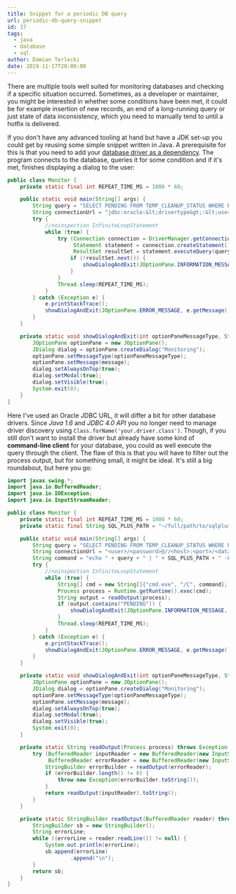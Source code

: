 ```yaml
---
title: Snippet for a periodic DB query
url: periodic-db-query-snippet
id: 17
tags:
  - java
  - database
  - sql
author: Damian Terlecki
date: 2019-11-17T20:00:00
---
```


There are multiple tools well suited for monitoring databases and checking if a specific situation occurred. Sometimes, as a developer or maintainer, you might be interested in whether some conditions have been met, it could be for example insertion of new records, an end of a long-running query or just state of data inconsistency, which you need to manually tend to until a hotfix is delivered.

If you don't have any advanced tooling at hand but have a JDK set-up you could get by reusing some simple snippet written in Java. A prerequisite for this is that you need to add your [database driver as a dependency](https://www.mkyong.com/maven/how-to-add-oracle-jdbc-driver-in-your-maven-local-repository/). The program connects to the database, queries it for some condition and if it's met, finishes displaying a dialog to the user:

```java
public class Monitor {
    private static final int REPEAT_TIME_MS = 1000 * 60;

    public static void main(String[] args) {
        String query = "SELECT PENDING FROM TEMP_CLEANUP_STATUS WHERE PENDING = 0";
        String connectionUrl = "jdbc:oracle:&lt;drivertype&gt;:&lt;user&gt;/&lt;password&gt;@&lt;database&gt;";
        try {
            //noinspection InfiniteLoopStatement
            while (true) {
                try (Connection connection = DriverManager.getConnection(connectionUrl);
                     Statement statement = connection.createStatement();
                     ResultSet resultSet = statement.executeQuery(query)) {
                    if (!resultSet.next()) {
                        showDialogAndExit(JOptionPane.INFORMATION_MESSAGE, "The condition has been met");
                    }
                }
                Thread.sleep(REPEAT_TIME_MS);
            }
        } catch (Exception e) {
            e.printStackTrace();
            showDialogAndExit(JOptionPane.ERROR_MESSAGE, e.getMessage());
        }
    }

    private static void showDialogAndExit(int optionPaneMessageType, String message) {
        JOptionPane optionPane = new JOptionPane();
        JDialog dialog = optionPane.createDialog("Monitoring");
        optionPane.setMessageType(optionPaneMessageType);
        optionPane.setMessage(message);
        dialog.setAlwaysOnTop(true);
        dialog.setModal(true);
        dialog.setVisible(true);
        System.exit(0);
    }
}
```

Here I've used an Oracle JDBC URL, it will differ a bit for other database drivers. Since *Java 1.6* and *JDBC 4.0 API* you no longer need to manage driver discovery using `Class.forName('your.driver.class')`. Though, if you still don't want to install the driver but already have some kind of **command-line client** for your database, you could as well execute the query through the client. The flaw of this is that you will have to filter out the process output, but for something small, it might be ideal. It's still a big roundabout, but here you go:

```java
import javax.swing.*;
import java.io.BufferedReader;
import java.io.IOException;
import java.io.InputStreamReader;

public class Monitor {
    private static final int REPEAT_TIME_MS = 1000 * 60;
    private static final String SQL_PLUS_PATH = "~/full/path/to/sqlplus.exe";

    public static void main(String[] args) {
        String query = "SELECT PENDING FROM TEMP_CLEANUP_STATUS WHERE PENDING = 0;";
        String connectionUrl = "<user>/<password>@//<host>:<port>/<database>";
        String command = "echo " + query + " | " + SQL_PLUS_PATH + " -L " + connectionUrl;
        try {
            //noinspection InfiniteLoopStatement
            while (true) {
                String[] cmd = new String[]{"cmd.exe", "/C", command};
                Process process = Runtime.getRuntime().exec(cmd);
                String output = readOutput(process);
                if (output.contains("PENDING")) {
                    showDialogAndExit(JOptionPane.INFORMATION_MESSAGE, "The condition has been met");
                }
                Thread.sleep(REPEAT_TIME_MS);
            }
        } catch (Exception e) {
            e.printStackTrace();
            showDialogAndExit(JOptionPane.ERROR_MESSAGE, e.getMessage());
        }
    }

    private static void showDialogAndExit(int optionPaneMessageType, String message) {
        JOptionPane optionPane = new JOptionPane();
        JDialog dialog = optionPane.createDialog("Monitoring");
        optionPane.setMessageType(optionPaneMessageType);
        optionPane.setMessage(message);
        dialog.setAlwaysOnTop(true);
        dialog.setModal(true);
        dialog.setVisible(true);
        System.exit(0);
    }

    private static String readOutput(Process process) throws Exception {
        try (BufferedReader inputReader = new BufferedReader(new InputStreamReader(process.getInputStream()));
             BufferedReader errorReader = new BufferedReader(new InputStreamReader(process.getErrorStream()))) {
            StringBuilder errorBuilder = readOutput(errorReader);
            if (errorBuilder.length() != 0) {
                throw new Exception(errorBuilder.toString());
            }
            return readOutput(inputReader).toString();
        }
    }

    private static StringBuilder readOutput(BufferedReader reader) throws IOException {
        StringBuilder sb = new StringBuilder();
        String errorLine;
        while ((errorLine = reader.readLine()) != null) {
            System.out.println(errorLine);
            sb.append(errorLine)
                    .append("\n");
        }
        return sb;
    }
}
```